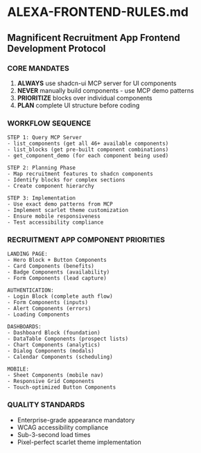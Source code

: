 # ALEXA-FRONTEND-RULES.md
## Magnificent Recruitment App Frontend Development Protocol

### CORE MANDATES
1. **ALWAYS** use shadcn-ui MCP server for UI components
2. **NEVER** manually build components - use MCP demo patterns
3. **PRIORITIZE** blocks over individual components
4. **PLAN** complete UI structure before coding

### WORKFLOW SEQUENCE
```
STEP 1: Query MCP Server
- list_components (get all 46+ available components)
- list_blocks (get pre-built component combinations)
- get_component_demo (for each component being used)

STEP 2: Planning Phase
- Map recruitment features to shadcn components
- Identify blocks for complex sections
- Create component hierarchy

STEP 3: Implementation
- Use exact demo patterns from MCP
- Implement scarlet theme customization
- Ensure mobile responsiveness
- Test accessibility compliance
```

### RECRUITMENT APP COMPONENT PRIORITIES
```
LANDING PAGE:
- Hero Block + Button Components
- Card Components (benefits)
- Badge Components (availability)
- Form Components (lead capture)

AUTHENTICATION:
- Login Block (complete auth flow)
- Form Components (inputs)
- Alert Components (errors)
- Loading Components

DASHBOARDS:
- Dashboard Block (foundation)
- DataTable Components (prospect lists)
- Chart Components (analytics)
- Dialog Components (modals)
- Calendar Components (scheduling)

MOBILE:
- Sheet Components (mobile nav)
- Responsive Grid Components
- Touch-optimized Button Components
```

### QUALITY STANDARDS
- Enterprise-grade appearance mandatory
- WCAG accessibility compliance
- Sub-3-second load times
- Pixel-perfect scarlet theme implementation